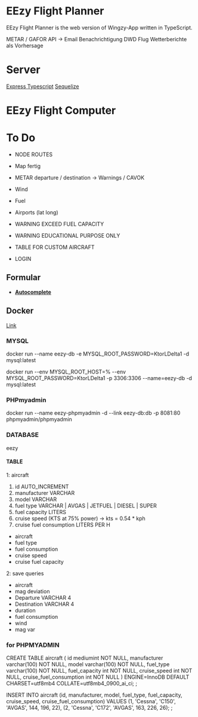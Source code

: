 # EEzy Flight Planner

EEzy Flight Planner is the web version of Wingzy-App written in TypeScript.

METAR / GAFOR API -> Email Benachrichtigung
DWD Flug Wetterberichte als Vorhersage

# Server

[Express Typescript](https://blog.logrocket.com/how-to-set-up-node-typescript-express/)
[Sequelize](https://sequelize.org/docs/v6/getting-started/)

# EEzy Flight Computer

# To Do

- NODE ROUTES

- Map fertig
- METAR departure / destination -> Warnings / CAVOK
- Wind
- Fuel
- Airports (lat long)
- WARNING EXCEED FUEL CAPACITY
- WARNING EDUCATIONAL PURPOSE ONLY

- TABLE FOR CUSTOM AIRCRAFT
- LOGIN

## Formular

- [**Autocomplete**](https://mui.com/material-ui/react-autocomplete/)

## Docker

[Link](https://migueldoctor.medium.com/run-mysql-phpmyadmin-locally-in-3-steps-using-docker-74eb735fa1fc)

### MYSQL

docker run --name eezy-db -e MYSQL_ROOT_PASSWORD=KtorLDelta1 -d mysql:latest

docker run --env MYSQL_ROOT_HOST=% --env MYSQL_ROOT_PASSWORD=KtorLDelta1 -p 3306:3306 --name=eezy-db -d mysql:latest

### PHPmyadmin

docker run --name eezy-phpmyadmin -d --link eezy-db:db -p 8081:80 phpmyadmin/phpmyadmin

### DATABASE

eezy

#### TABLE

1: aircraft

1. id AUTO_INCREMENT
2. manufacturer VARCHAR
3. model VARCHAR
4. fuel type VARCHAR | AVGAS | JETFUEL | DIESEL | SUPER
5. fuel capacity LITERS
6. cruise speed (KTS at 75% power) -> kts = 0.54 \* kph
7. cruise fuel consumption LITERS PER H

- aircraft
- fuel type
- fuel consumption
- cruise speed
- cruise fuel capacity

2: save queries

- aircraft
- mag deviation
- Departure VARCHAR 4
- Destination VARCHAR 4
- duration
- fuel consumption
- wind
- mag var

### for PHPMYADMIN

CREATE TABLE aircraft (
id mediumint NOT NULL,
manufacturer varchar(100) NOT NULL,
model varchar(100) NOT NULL,
fuel_type varchar(100) NOT NULL,
fuel_capacity int NOT NULL,
cruise_speed int NOT NULL,
cruise_fuel_consumption int NOT NULL
) ENGINE=InnoDB DEFAULT CHARSET=utf8mb4 COLLATE=utf8mb4_0900_ai_ci;
;

INSERT INTO aircraft (id, manufacturer, model, fuel_type, fuel_capacity, cruise_speed, cruise_fuel_consumption) VALUES
(1, 'Cessna', 'C150', 'AVGAS', 144, 196, 22),
(2, 'Cessna', 'C172', 'AVGAS', 163, 226, 26);
;
